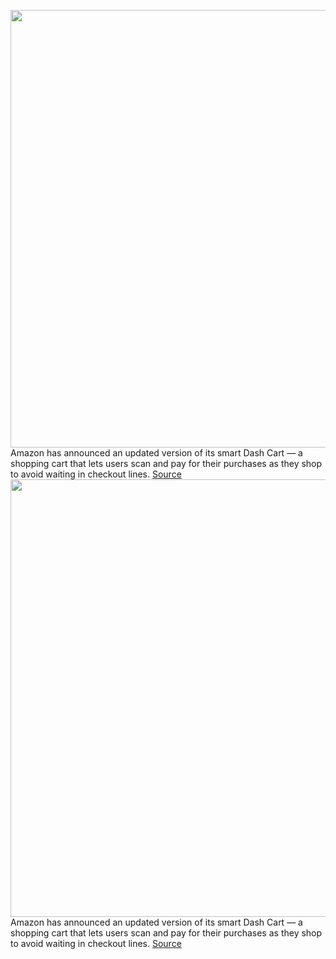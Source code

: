 <img src='https://cdn.vox-cdn.com/thumbor/tlXg8Rb-0MLVGpTTokyfbRCK-cA=/0x0:1320x743/1200x800/filters:focal(555x267:765x477)/cdn.vox-cdn.com/uploads/chorus_image/image/71098026/dashcart.0.jpg' width='700px' /><br/>
Amazon has announced an updated version of its smart Dash Cart — a shopping cart that lets users scan and pay for their purchases as they shop to avoid waiting in checkout lines.
<a href='https://www.theverge.com/2022/7/12/23198177/amazon-smart-shopping-dash-cart-ai-powered-sensors-fresh-whole-markets-stores'> Source <a/><img src='https://cdn.vox-cdn.com/thumbor/tlXg8Rb-0MLVGpTTokyfbRCK-cA=/0x0:1320x743/1200x800/filters:focal(555x267:765x477)/cdn.vox-cdn.com/uploads/chorus_image/image/71098026/dashcart.0.jpg' width='700px' /><br/>
Amazon has announced an updated version of its smart Dash Cart — a shopping cart that lets users scan and pay for their purchases as they shop to avoid waiting in checkout lines.
<a href='https://www.theverge.com/2022/7/12/23198177/amazon-smart-shopping-dash-cart-ai-powered-sensors-fresh-whole-markets-stores'> Source <a/>